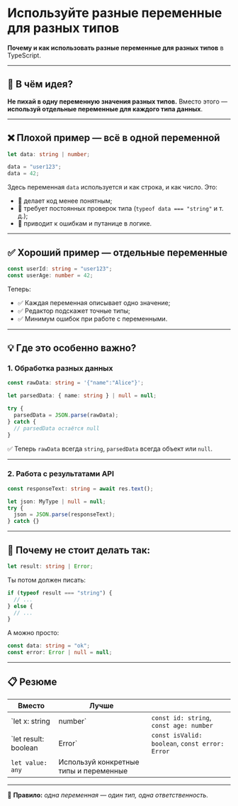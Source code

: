 # Используйте разные переменные для разных типов

**Почему и как использовать разные переменные для разных типов** в TypeScript.

---

## 📌 В чём идея?

**Не пихай в одну переменную значения разных типов.**
Вместо этого — **используй отдельные переменные для каждого типа данных**.

---

## ❌ Плохой пример — всё в одной переменной

```ts
let data: string | number;

data = "user123";
data = 42;
```

Здесь переменная `data` используется и как строка, и как число. Это:

* 🔴 делает код менее понятным;
* 🔴 требует постоянных проверок типа (`typeof data === "string"` и т. д.);
* 🔴 приводит к ошибкам и путанице в логике.

---

## ✅ Хороший пример — отдельные переменные

```ts
const userId: string = "user123";
const userAge: number = 42;
```

Теперь:

* ✅ Каждая переменная описывает одно значение;
* ✅ Редактор подскажет точные типы;
* ✅ Минимум ошибок при работе с переменными.

---

## 💡 Где это особенно важно?

### 1. **Обработка разных данных**

```ts
const rawData: string = '{"name":"Alice"}';

let parsedData: { name: string } | null = null;

try {
  parsedData = JSON.parse(rawData);
} catch {
  // parsedData остаётся null
}
```

✅ Теперь `rawData` всегда `string`, `parsedData` всегда объект или `null`.

---

### 2. **Работа с результатами API**

```ts
const responseText: string = await res.text();

let json: MyType | null = null;
try {
  json = JSON.parse(responseText);
} catch {}
```

---

## 🚫 Почему не стоит делать так:

```ts
let result: string | Error;
```

Ты потом должен писать:

```ts
if (typeof result === "string") {
  // ...
} else {
  // ...
}
```

А можно просто:

```ts
const data: string = "ok";
const error: Error | null = null;
```

---

## 📋 Резюме

| Вместо                | Лучше                                  |                                                |
| --------------------- | -------------------------------------- | ---------------------------------------------- |
| \`let x: string       | number\`                               | `const id: string`, `const age: number`        |
| \`let result: boolean | Error\`                                | `const isValid: boolean`, `const error: Error` |
| `let value: any`      | Используй конкретные типы и переменные |                                                |

---

📣 **Правило:** *одна переменная — один тип, одна ответственность.*
